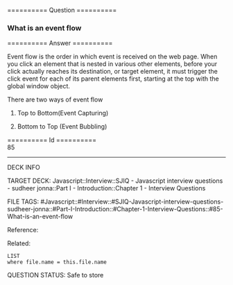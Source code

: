 ========== Question ==========  

### What is an event flow  

========== Answer ==========  

Event flow is the order in which event is received on the web page. When you click an element that is nested in various other elements, before your click actually reaches its destination, or target element, it must trigger the click event for each of its parent elements first, starting at the top with the global window object.

There are two ways of event flow

1. Top to Bottom(Event Capturing)

2. Bottom to Top (Event Bubbling)

========== Id ==========  
85

---

DECK INFO

TARGET DECK: Javascript::Interview::SJIQ - Javascript interview questions - sudheer jonna::Part I - Introduction::Chapter 1 - Interview Questions

FILE TAGS: #Javascript::#Interview::#SJIQ-Javascript-interview-questions-sudheer-jonna::#Part-I-Introduction::#Chapter-1-Interview-Questions::#85-What-is-an-event-flow

Reference:

Related:

```dataview
LIST
where file.name = this.file.name
```

QUESTION STATUS: Safe to store
